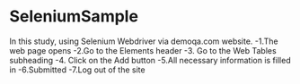 # SeleniumSample

In this study, using Selenium Webdriver via demoqa.com website.
-1.The web page opens
-2.Go to the Elements header
-3. Go to the Web Tables subheading
-4. Click on the Add button
-5.All necessary information is filled in
-6.Submitted
-7.Log out of the site
